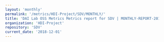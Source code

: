 ```yaml
---
layout: 'monthly'
permalink: '/metrics/HDI-Project/SDV/MONTHLY/'
title: 'DAI Lab OSS Metrics Metrics report for SDV | MONTHLY-REPORT-2018-12-01'
organization: 'HDI-Project'
repository: 'SDV'
current_date: '2018-12-01'
---
```

